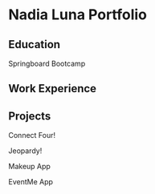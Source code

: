 # Nadia Luna Portfolio

## Education

Springboard Bootcamp

## Work Experience

## Projects 
Connect Four!

Jeopardy!

Makeup App

EventMe App
